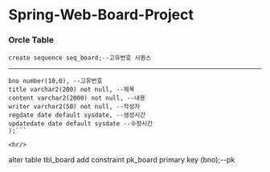 # Spring-Web-Board-Project
### Orcle Table

```
create sequence seq_board;--고유번호 시퀀스
```
<hr/>

```create table tbl_board (
bno number(10,0), --고유번호
title varchar2(200) not null, --제목
content varchar2(2000) not null, --내용
writer varchar2(50) not null, --작성자
regdate date default sysdate, --생성시간
updatedate date default sysdate --수정시간
);```

<hr/>
```
alter table tbl_board add constraint pk_board
primary key (bno);--pk
```
